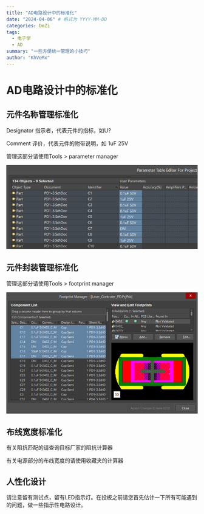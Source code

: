 ```yaml
---
title: "AD电路设计中的标准化"
date: "2024-04-06" # 格式为 YYYY-MM-DD
categories: DmZi
tags:
  - 电子学
  - AD
summary: "一些方便统一管理的小技巧"
author: "KhVeMx"
---
```


# AD电路设计中的标准化

## 元件名称管理标准化

Designator 指示者，代表元件的指标，如U?

Comment 评价，代表元件的附带说明，如 1uF 25V

管理这部分请使用Tools > parameter manager

![parameter manager](./picture/blog/DmZi_AD电路设计中的标准化_parameterManager.png)

## 元件封装管理标准化

管理这部分请使用Tools > footprint manager

![footprint manager](./picture/blog/DmZi_AD电路设计中的标准化_footprintManager.png)

## 布线宽度标准化

有关阻抗匹配的请查询目标厂家的阻抗计算器

有关电源部分的布线宽度的请使用收藏夹的计算器

## 人性化设计

请注意留有测试点，留有LED指示灯。在投板之前请您首先估计一下所有可能遇到的问题，做一些指示性电路设计。



